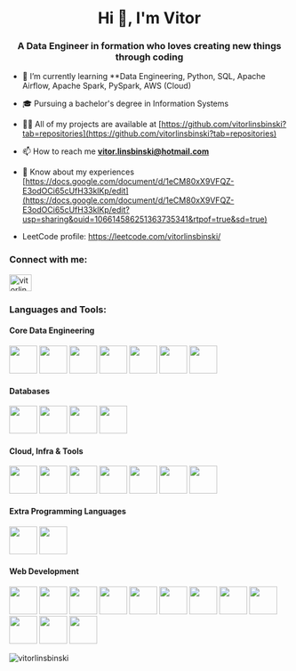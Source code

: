 <h1 align="center">Hi 👋, I'm Vitor</h1>
<h3 align="center">A Data Engineer in formation who loves creating new things through coding</h3>

- 🌱 I’m currently learning **Data Engineering, Python, SQL, Apache Airflow, Apache Spark, PySpark, AWS (Cloud)

- 🎓 Pursuing a bachelor's degree in Information Systems 

- 👨‍💻 All of my projects are available at [https://github.com/vitorlinsbinski?tab=repositories](https://github.com/vitorlinsbinski?tab=repositories)

- 📫 How to reach me **vitor.linsbinski@hotmail.com**

- 📄 Know about my experiences [https://docs.google.com/document/d/1eCM80xX9VFQZ-E3odOCi65cUfH33klKp/edit](https://docs.google.com/document/d/1eCM80xX9VFQZ-E3odOCi65cUfH33klKp/edit?usp=sharing&ouid=106614586251363735341&rtpof=true&sd=true)

- LeetCode profile: https://leetcode.com/vitorlinsbinski/

<h3 align="left">Connect with me:</h3>
<p align="left">
<a href="https://linkedin.com/in/vitorlinsbinski" target="blank"><img align="center" src="https://raw.githubusercontent.com/rahuldkjain/github-profile-readme-generator/master/src/images/icons/Social/linked-in-alt.svg" alt="vitorlinsbinski" height="30" width="40" /></a>
</p>

<h3 align="left">Languages and Tools:</h3>


<h4 align="left">Core Data Engineering</h4>
<p align="left">
  <!-- Core Data Engineering -->
  <img src="https://cdn.jsdelivr.net/gh/devicons/devicon/icons/python/python-original.svg" width="50" height="50"/>
  <img src="https://cdn.jsdelivr.net/gh/devicons/devicon@latest/icons/pandas/pandas-original-wordmark.svg" width="50" height="50"/>
  <img src="https://cdn.jsdelivr.net/gh/devicons/devicon@latest/icons/jupyter/jupyter-original-wordmark.svg" width="50" height="50"/>
  <img src="https://cdn.jsdelivr.net/gh/devicons/devicon@latest/icons/apacheairflow/apacheairflow-original.svg" width="50" height="50"/>
  <img src="https://cdn.jsdelivr.net/gh/devicons/devicon@latest/icons/apachespark/apachespark-original.svg" width="50" height="50"/>
  <img src="https://cdn.jsdelivr.net/gh/devicons/devicon@latest/icons/hadoop/hadoop-original.svg" width="50" height="50"/>
  <img src="https://cdn.jsdelivr.net/gh/devicons/devicon@latest/icons/apachekafka/apachekafka-original.svg" width="50" height="50"/>
</p>

<h4 align="left">Databases</h4>
<p align="left">
  <!-- Databases -->
  <img src="https://cdn.jsdelivr.net/gh/devicons/devicon@latest/icons/postgresql/postgresql-plain-wordmark.svg" width="50" height="50"/>
  <img src="https://cdn.jsdelivr.net/gh/devicons/devicon@latest/icons/mysql/mysql-plain-wordmark.svg" width="50" height="50"/>
  <img src="https://cdn.jsdelivr.net/gh/devicons/devicon@latest/icons/mongodb/mongodb-plain-wordmark.svg" width="50" height="50"/>
  <img src="https://cdn.jsdelivr.net/gh/devicons/devicon@latest/icons/cassandra/cassandra-original-wordmark.svg" width="50" height="50"/>
</p>

<h4 align="left">Cloud, Infra & Tools</h4>
<p align="left">
  <!-- Cloud & Tools -->
  <img src="https://cdn.jsdelivr.net/gh/devicons/devicon@latest/icons/amazonwebservices/amazonwebservices-plain-wordmark.svg" width="50" height="50"/>
  <img src="https://cdn.jsdelivr.net/gh/devicons/devicon/icons/linux/linux-original.svg" width="50" height="50"/>
  <img src="https://cdn.jsdelivr.net/gh/devicons/devicon@latest/icons/docker/docker-plain-wordmark.svg" width="50" height="50"/>
  <img src="https://cdn.jsdelivr.net/gh/devicons/devicon/icons/postman/postman-original.svg" width="50" height="50"/>
  <img src="https://cdn.jsdelivr.net/gh/devicons/devicon@latest/icons/githubactions/githubactions-plain-wordmark.svg" width="50" height="50"/>
  <img src="https://cdn.jsdelivr.net/gh/devicons/devicon/icons/git/git-original.svg" width="50" height="50"/>
  <img src="https://uxwing.com/wp-content/themes/uxwing/download/brands-and-social-media/github-white-icon.png" width="50" height="50"/>
</p>
<h4 align="left">Extra Programming Languages</h4>
<p align="left">
  <!-- Extra Languages -->
  <img src="https://cdn.jsdelivr.net/gh/devicons/devicon/icons/cplusplus/cplusplus-original.svg" width="50" height="50"/>
  <img src="https://cdn.jsdelivr.net/gh/devicons/devicon@latest/icons/java/java-original.svg" width="50" height="50"/>
</p>
<h4 align="left">Web Development</h4>
<p align="left">
  <img src="https://cdn.jsdelivr.net/gh/devicons/devicon/icons/html5/html5-original.svg" width="50" height="50"/>
  <img src="https://cdn.jsdelivr.net/gh/devicons/devicon/icons/css3/css3-original.svg" width="50" height="50"/>
  <img src="https://cdn.jsdelivr.net/gh/devicons/devicon/icons/javascript/javascript-original.svg" width="50" height="50"/>
  <img src="https://cdn.jsdelivr.net/gh/devicons/devicon/icons/typescript/typescript-original.svg" width="50" height="50"/>
  <img src="https://cdn.jsdelivr.net/gh/devicons/devicon/icons/react/react-original.svg" width="50" height="50"/>
  <img src="https://cdn.jsdelivr.net/gh/devicons/devicon/icons/tailwindcss/tailwindcss-original.svg" width="50" height="50"/>
  <img src="https://cdn.jsdelivr.net/gh/devicons/devicon/icons/nextjs/nextjs-original.svg" width="50" height="50"/>
  <img src="https://cdn.jsdelivr.net/gh/devicons/devicon/icons/sass/sass-original.svg" width="50" height="50"/>
  <img src="https://cdn.jsdelivr.net/gh/devicons/devicon/icons/figma/figma-original.svg" width="50" height="50"/>
  <img src="https://cdn.jsdelivr.net/gh/devicons/devicon@latest/icons/nodejs/nodejs-plain-wordmark.svg" width="50" height="50"/>
  <img src="https://cdn.worldvectorlogo.com/logos/expressjs.svg" width="50" height="50"/>
  <img src="https://cdn.jsdelivr.net/gh/devicons/devicon@latest/icons/fastify/fastify-original.svg" width="50" height="50"/>
</p>



<p><img align="center" src="https://github-readme-stats.vercel.app/api/top-langs?username=vitorlinsbinski&show_icons=true&locale=en&layout=compact" alt="vitorlinsbinski" /></p>
